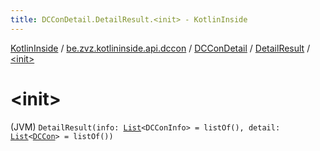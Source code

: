 ```yaml
---
title: DCConDetail.DetailResult.<init> - KotlinInside
---
```


[KotlinInside](../../../index.html) / [be.zvz.kotlininside.api.dccon](../../index.html) / [DCConDetail](../index.html) / [DetailResult](index.html) / [&lt;init&gt;](./-init-.html)

# &lt;init&gt;

(JVM) `DetailResult(info: `[`List`](https://kotlinlang.org/api/latest/jvm/stdlib/kotlin.collections/-list/index.html)`<DCConInfo> = listOf(), detail: `[`List`](https://kotlinlang.org/api/latest/jvm/stdlib/kotlin.collections/-list/index.html)`<`[`DCCon`](../../../be.zvz.kotlininside.api.type/-d-c-con/index.html)`> = listOf())`
